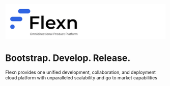 <div align="center">

<picture>

  <source media="(prefers-color-scheme: dark)" srcset="https://github.com/flexn-io/.github/raw/main/profile/flexn.png">
  <img alt="flexn logo" width="1000" src="https://github.com/flexn-io/.github/raw/main/profile/flexn.png">
  
</picture>
 
</div>

# Bootstrap. Develop. Release.

Flexn provides one unified development, collaboration, and deployment cloud platform with unparalleled scalability and go to market capabilities